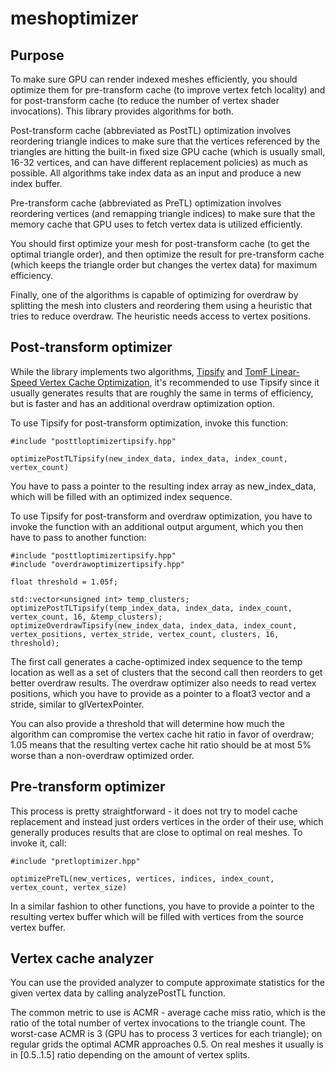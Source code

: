 # meshoptimizer

## Purpose

To make sure GPU can render indexed meshes efficiently, you should optimize them for pre-transform cache (to improve vertex fetch locality) and for post-transform cache (to reduce the number of vertex shader invocations). This library provides algorithms for both.

Post-transform cache (abbreviated as PostTL) optimization involves reordering triangle indices to make sure that the vertices referenced by the triangles are hitting the built-in fixed size GPU cache (which is usually small, 16-32 vertices, and can have different replacement policies) as much as possible. All algorithms take index data as an input and produce a new index buffer.

Pre-transform cache (abbreviated as PreTL) optimization involves reordering vertices (and remapping triangle indices) to make sure that the memory cache that GPU uses to fetch vertex data is utilized efficiently.

You should first optimize your mesh for post-transform cache (to get the optimal triangle order), and then optimize the result for pre-transform cache (which keeps the triangle order but changes the vertex data) for maximum efficiency.

Finally, one of the algorithms is capable of optimizing for overdraw by splitting the mesh into clusters and reordering them using a heuristic that tries to reduce overdraw. The heuristic needs access to vertex positions.  

## Post-transform optimizer

While the library implements two algorithms, [Tipsify](http://gfx.cs.princeton.edu/pubs/Sander_2007_%3ETR/tipsy.pdf) and [TomF Linear-Speed Vertex Cache Optimization](https://tomforsyth1000.github.io/papers/fast_vert_cache_opt.html), it's recommended to use Tipsify since it usually generates results that are roughly the same in terms of efficiency, but is faster and has an additional overdraw optimization option.

To use Tipsify for post-transform optimization, invoke this function:

    #include "posttloptimizertipsify.hpp"
    
    optimizePostTLTipsify(new_index_data, index_data, index_count, vertex_count)
    
You have to pass a pointer to the resulting index array as new_index_data, which will be filled with an optimized index sequence.

To use Tipsify for post-transform and overdraw optimization, you have to invoke the function with an additional output argument, which you then have to pass to another function:

    #include "posttloptimizertipsify.hpp"
    #include "overdrawoptimizertipsify.hpp"
    
    float threshold = 1.05f;
  
    std::vector<unsigned int> temp_clusters;
    optimizePostTLTipsify(temp_index_data, index_data, index_count, vertex_count, 16, &temp_clusters);
    optimizeOverdrawTipsify(new_index_data, index_data, index_count, vertex_positions, vertex_stride, vertex_count, clusters, 16, threshold);

The first call generates a cache-optimized index sequence to the temp location as well as a set of clusters that the second call then reorders to get better overdraw results. The overdraw optimizer also needs to read vertex positions, which you have to provide as a pointer to a float3 vector and a stride, similar to glVertexPointer.

You can also provide a threshold that will determine how much the algorithm can compromise the vertex cache hit ratio in favor of overdraw; 1.05 means that the resulting vertex cache hit ratio should be at most 5% worse than a non-overdraw optimized order.

## Pre-transform optimizer

This process is pretty straightforward - it does not try to model cache replacement and instead just orders vertices in the order of their use, which generally produces results that are close to optimal on real meshes. To invoke it, call:

    #include "pretloptimizer.hpp"
    
    optimizePreTL(new_vertices, vertices, indices, index_count, vertex_count, vertex_size)
    
In a similar fashion to other functions, you have to provide a pointer to the resulting vertex buffer which will be filled with vertices from the source vertex buffer.

## Vertex cache analyzer

You can use the provided analyzer to compute approximate statistics for the given vertex data by calling analyzePostTL function.

The common metric to use is ACMR - average cache miss ratio, which is the ratio of the total number of vertex invocations to the triangle count. The worst-case ACMR is 3 (GPU has to process 3 vertices for each triangle); on regular grids the optimal ACMR approaches 0.5. On real meshes it usually is in [0.5..1.5] ratio depending on the amount of vertex splits.
